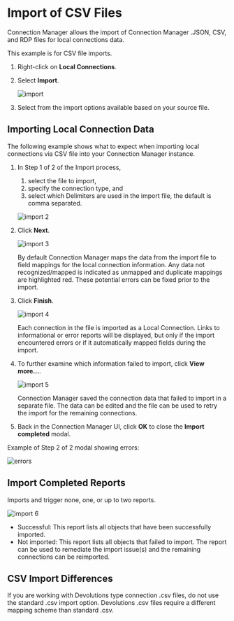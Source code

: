 [title]: # (CSV Import)
[tags]: # (user)
[priority]: # (501)
# Import of CSV Files

Connection Manager allows the import of Connection Manager .JSON, CSV, and RDP files for local connections data.

This example is for CSV file imports.

1. Right-click on __Local Connections__.
1. Select __Import__.

   ![import](images/import.png "Import menu options")
1. Select from the import options available based on your source file.

## Importing Local Connection Data

The following example shows what to expect when importing local connections via CSV file into your Connection Manager instance.

1. In Step 1 of 2 of the Import process,
   1. select the file to import,
   1. specify the connection type, and
   1. select which Delimiters are used in the import file, the default is comma separated.

   ![import 2](images/import-2.png "Import dialog, step 1 of 2")
1. Click __Next__.

   ![import 3](images/import-3.png "Step 2 of 2, field mapping information")

   By default Connection Manager maps the data from the import file to field mappings for the local connection information. Any data not recognized/mapped is indicated as unmapped and duplicate mappings are highlighted red. These potential errors can be fixed prior to the import.
1. Click __Finish__.

   ![import 4](images/import-4.png "Import confirmation information")

   Each connection in the file is imported as a Local Connection. Links to informational or error reports will be displayed, but only if the import encountered errors or if it automatically mapped fields during the import.
1. To further examine which information failed to import, click __View more...__.

   ![import 5](images/import-5.png "CSV containing the connection data that failed to import")

   Connection Manager saved the connection data that failed to import in a separate file. The data can be edited and the file can be used to retry the import for the remaining connections.
1. Back in the Connection Manager UI, click __OK__ to close the __Import completed__ modal.

Example of Step 2 of 2 modal showing errors:

![errors](images/errors.png "Errors listed on import modal")

## Import Completed Reports

Imports and trigger none, one, or up to two reports.

![import 6](images/import-6.png "Import confirmation information with successfully and not imported objects.")

* Successful: This report lists all objects that have been successfully imported.
* Not imported: This report lists all objects that failed to import. The report can be used to remediate the import issue(s) and the remaining connections can be reimported.

## CSV Import Differences

If you are working with Devolutions type connection .csv files, do not use the standard .csv import option. Devolutions .csv files require a different mapping scheme than standard .csv.
